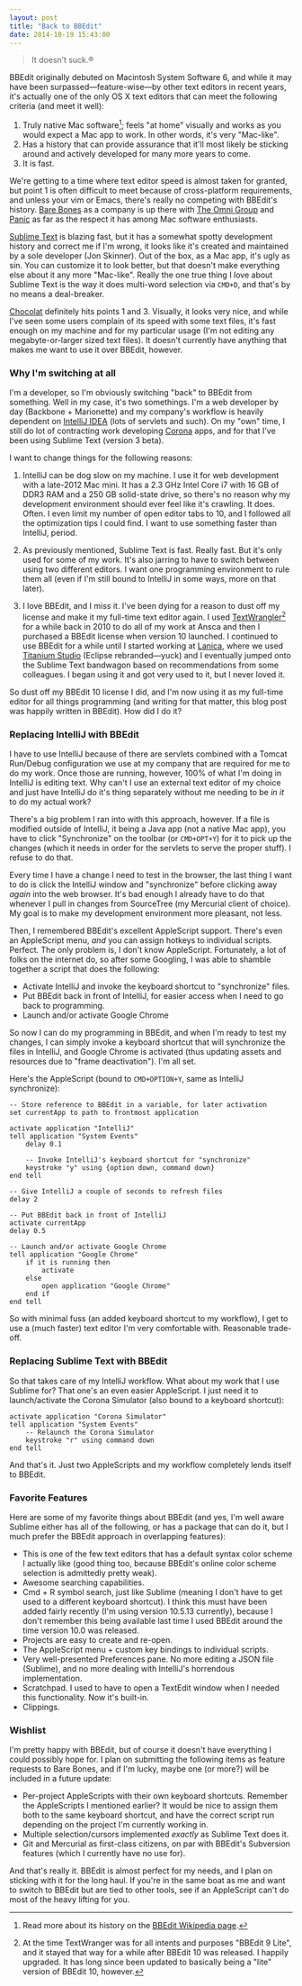 ```yaml
---
layout: post
title: "Back to BBEdit"
date: 2014-10-19 15:43:00
---
```


> It doesn’t suck.®

BBEdit originally debuted on Macintosh System Software 6, and while it may have been surpassed&mdash;feature-wise&mdash;by other text editors in recent years, it's actually one of the only OS X text editors that can meet the following criteria (and meet it well):

<!--more-->

1. Truly native Mac software[^1]; feels "at home" visually and works as you would expect a Mac app to work. In other words, it's very "Mac-like".
2. Has a history that can provide assurance that it'll most likely be sticking around and actively developed for many more years to come.
3. It is fast.

We're getting to a time where text editor speed is almost taken for granted, but point 1 is often difficult to meet because of cross-platform requirements, and unless your vim or Emacs, there's really no competing with BBEdit's history. [Bare Bones][barebones] as a company is up there with [The Omni Group][omni] and [Panic][panic] as far as the respect it has among Mac software enthusiasts.

[Sublime Text][sublime] is blazing fast, but it has a somewhat spotty development history and correct me if I'm wrong, it looks like it's created and maintained by a sole developer (Jon Skinner). Out of the box, as a Mac app, it's ugly as sin. You can customize it to look better, but that doesn't make everything else about it any more "Mac-like". Really the one true thing I love about Sublime Text is the way it does multi-word selection via `CMD+D`, and that's by no means a deal-breaker.

[Chocolat][chocolat] definitely hits points 1 and 3. Visually, it looks very nice, and while I've seen some users complain of its speed with some text files, it's fast enough on my machine and for my particular usage (I'm not editing any megabyte-or-larger sized text files). It doesn't currently have anything that makes me want to use it over BBEdit, however.

### Why I'm switching at all

I'm a developer, so I'm obviously switching "back" to BBEdit from something. Well in my case, it's two somethings. I'm a web developer by day (Backbone + Marionette) and my company's workflow is heavily dependent on [IntelliJ IDEA][intellij] (lots of servlets and such).  On my "own" time, I still do lot of contracting work developing [Corona][corona] apps, and for that I've been using Sublime Text (version 3 beta).

I want to change things for the following reasons:

1. IntelliJ can be dog slow on my machine. I use it for web development with a late-2012 Mac mini. It has a 2.3 GHz Intel Core i7 with 16 GB of DDR3 RAM and a 250 GB solid-state drive, so there's no reason why my development environment should ever feel like it's crawling. It does. Often. I even limit my number of open editor tabs to 10, and I followed all the optimization tips I could find. I want to use something faster than IntelliJ, period.

2. As previously mentioned, Sublime Text is fast. Really fast. But it's only used for some of my work. It's also jarring to have to switch between using two different editors. I want one programming environment to rule them all (even if I'm still bound to IntelliJ in some ways, more on that later).

3. I love BBEdit, and I miss it. I've been dying for a reason to dust off my license and make it my full-time text editor again. I used [TextWrangler][textwrangler][^2] for a while back in 2010 to do all of my work at Ansca and then I purchased a BBEdit license when version 10 launched. I continued to use BBEdit for a while until I started working at [Lanica][lanica], where we used [Titanium Studio][tistudio] (Eclipse rebranded&mdash;yuck) and I eventually jumped onto the Sublime Text bandwagon based on recommendations from some colleagues. I began using it and got very used to it, but I never loved it.

So dust off my BBEdit 10 license I did, and I'm now using it as my full-time editor for all things programming (and writing for that matter, this blog post was happily written in BBEdit). How did I do it?

### Replacing IntelliJ with BBEdit

I have to use IntelliJ because of there are servlets combined with a Tomcat Run/Debug configuration we use at my company that are required for me to do my work. Once those are running, however, 100% of what I'm doing in IntelliJ is editing text. Why can't I use an external text editor of my choice and just have IntelliJ do it's thing separately without me needing to be _in it_ to do my actual work?

There's a big problem I ran into with this approach, however. If a file is modified outside of IntelliJ, it being a Java app (not a native Mac app), you have to click "Synchronize" on the toolbar (or `CMD+OPT+Y`) for it to pick up the changes (which it needs in order for the servlets to serve the proper stuff). I refuse to do that.

Every time I have a change I need to test in the browser, the last thing I want to do is click the IntelliJ window and "synchronize" before clicking away _again_ into the web browser. It's bad enough I already have to do that whenever I pull in changes from SourceTree (my Mercurial client of choice). My goal is to make my development environment more pleasant, not less.

Then, I remembered BBEdit's excellent AppleScript support. There's even an AppleScript menu, _and_ you can assign hotkeys to individual scripts. Perfect. The only problem is, I don't know AppleScript. Fortunately, a lot of folks on the internet do, so after some Googling, I was able to shamble together a script that does the following:

* Activate IntelliJ and invoke the keyboard shortcut to "synchronize" files.
* Put BBEdit back in front of IntelliJ, for easier access when I need to go back to programming.
* Launch and/or activate Google Chrome

So now I can do my programming in BBEdit, and when I'm ready to test my changes, I can simply invoke a keyboard shortcut that will synchronize the files in IntelliJ, and Google Chrome is activated (thus updating assets and resources due to "frame deactivation"). I'm all set.

Here's the AppleScript (bound to `CMD+OPTION+Y`, same as IntelliJ synchronize):

    -- Store reference to BBEdit in a variable, for later activation
    set currentApp to path to frontmost application

    activate application "IntelliJ"
    tell application "System Events"
        delay 0.1

        -- Invoke IntelliJ's keyboard shortcut for "synchronize"
        keystroke "y" using {option down, command down}
    end tell

    -- Give IntelliJ a couple of seconds to refresh files
    delay 2

    -- Put BBEdit back in front of IntelliJ
    activate currentApp
    delay 0.5

    -- Launch and/or activate Google Chrome
    tell application "Google Chrome"
        if it is running then
            activate
        else
            open application "Google Chrome"
        end if
    end tell

So with minimal fuss (an added keyboard shortcut to my workflow), I get to use a (much faster) text editor I'm very comfortable with. Reasonable trade-off.

### Replacing Sublime Text with BBEdit

So that takes care of my IntelliJ workflow. What about my work that I use Sublime for? That one's an even easier AppleScript. I just need it to launch/activate the Corona Simulator (also bound to a keyboard shortcut):

    activate application "Corona Simulator"
    tell application "System Events"
        -- Relaunch the Corona Simulator
        keystroke "r" using command down
    end tell

And that's it. Just two AppleScripts and my workflow completely lends itself to BBEdit.

### Favorite Features

Here are some of my favorite things about BBEdit (and yes, I'm well aware Sublime either has all of the following, or has a package that can do it, but I much prefer the BBEdit approach in overlapping features):

* This is one of the few text editors that has a default syntax color scheme I actually like (good thing too, because BBEdit's online color scheme selection is admittedly pretty weak).
* Awesome searching capabilities.
* Cmd + R symbol search, just like Sublime (meaning I don't have to get used to a different keyboard shortcut). I think this must have been added fairly recently (I'm using version 10.5.13 currently), because I don't remember this being available last time I used BBEdit around the time version 10.0 was released.
* Projects are easy to create and re-open.
* The AppleScript menu + custom key bindings to individual scripts.
* Very well-presented Preferences pane. No more editing a JSON file (Sublime), and no more dealing with IntelliJ's horrendous implementation.
* Scratchpad. I used to have to open a TextEdit window when I needed this functionality. Now it's built-in.
* Clippings.

### Wishlist

I'm pretty happy with BBEdit, but of course it doesn't have everything I could possibly hope for. I plan on submitting the following items as feature requests to Bare Bones, and if I'm lucky, maybe one (or more?) will be included in a future update:

* Per-project AppleScripts with their own keyboard shortcuts. Remember the AppleScripts I mentioned earlier? It would be nice to assign them both to the same keyboard shortcut, and have the correct script run depending on the project I'm currently working in.
* Multiple selection/cursors implemented _exactly_ as Sublime Text does it.
* Git and Mercurial as first-class citizens, on par with BBEdit's Subversion features (which I currently have no use for).

And that's really it. BBEdit is almost perfect for my needs, and I plan on sticking with it for the long haul. If you're in the same boat as me and want to switch to BBEdit but are tied to other tools, see if an AppleScript can't do most of the heavy lifting for you.

[^1]: Read more about its history on the [BBEdit Wikipedia page][bbedit-wikipedia].
[^2]: At the time TextWranger was for all intents and purposes "BBEdit 9 Lite", and it stayed that way for a while after BBEdit 10 was released. I happily upgraded. It has long since been updated to basically being a "lite" version of BBEdit 10, however.

[barebones]: http://www.barebones.com
[omni]: http://www.omnigroup.com
[panic]: http://www.panic.com
[sublime]: http://www.sublimetext.com
[chocolat]: https://chocolatapp.com
[intellij]: https://www.jetbrains.com/idea/
[corona]: http://coronalabs.com/products/corona-sdk/
[textwrangler]: http://www.barebones.com/products/textwrangler/
[lanica]: http://lanica.co
[tistudio]: http://www.appcelerator.com/titanium/titanium-studio/
[bbedit-wikipedia]: http://en.wikipedia.org/wiki/BBEdit
